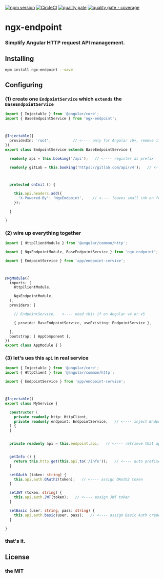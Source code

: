 [![npm version](https://badgen.net/npm/v/ngx-endpoint)](https://www.npmjs.com/package/ngx-endpoint)
[![CircleCI](https://circleci.com/gh/imcotton/ngx-endpoint.svg?style=shield)](https://circleci.com/gh/imcotton/ngx-endpoint)
[![quality gate](https://sonarcloud.io/api/project_badges/measure?project=imcotton_ngx-endpoint&metric=alert_status)](https://sonarcloud.io/dashboard?id=imcotton_ngx-endpoint)
[![quality gate - coverage](https://sonarcloud.io/api/project_badges/measure?project=imcotton_ngx-endpoint&metric=coverage)](https://sonarcloud.io/component_measures?id=imcotton_ngx-endpoint&metric=coverage)

# ngx-endpoint

### Simplify **Angular** HTTP request API management.





## Installing

```bash
npm install ngx-endpoint --save
```





## Configuring

### **(1)** create one `EndpointService` which `extends` the `BaseEndpointService`

```typescript
import { Injectable } from '@angular/core';
import { BaseEndpointService } from 'ngx-endpoint';



@Injectable({
  providedIn: 'root',          // <---- only for Angular v6+, remove it on v4 or v5
})
export class EndpointService extends BaseEndpointService {

  readonly api = this.booking('/api');   // <---- register as prefix

  readonly gitLab = this.booking('https://gitlab.com/api/v4');   // <---- another one



  protected onInit () {

    this.api.headers.add({
      'X-Powered-By': 'NgxEndpoint',    // <---- leaves small ink on future calling
    });

  }

}
```



### **(2)** wire up everything together

```typescript
import { HttpClientModule } from '@angular/common/http';

import { NgxEndpointModule, BaseEndpointService } from 'ngx-endpoint';

import { EndpointService } from 'app/endpoint-service';



@NgModule({
  imports: [
    HttpClientModule,

    NgxEndpointModule,
  ],
  providers: [

    // EndpointService,   <---- need this if on Angular v4 or v5

    { provide: BaseEndpointService, useExisting: EndpointService },

  ],
  bootstrap: [ AppComponent ],
})
export class AppModule { }
```



### **(3)** let's ues this `api` in real service

```typescript
import { Injectable } from '@angular/core';
import { HttpClient } from '@angular/common/http';

import { EndpointService } from 'app/endpoint-service';



@Injectable()
export class MyService {

  constructor (
    private readonly http: HttpClient,
    private readonly endpoint: EndpointService,   // <---- inject EndpointService
  ) {
  }


  private readonly api = this.endpoint.api;   // <---- retrieve that api instance


  getInfo () {
    return this.http.get(this.api.to('/info'));   // <---- auto prefixed
  }

  setOAuth (token: string) {
    this.api.auth.OAuth2(token);   // <---- assign OAuth2 token
  }

  setJWT (token: string) {
    this.api.auth.JWT(token);   // <---- assign JWT token
  }

  setBasic (user: string, pass: string) {
    this.api.auth.basic(user, pass);   // <---- assign Basic Auth credentials
  }

}
```



### that's it.





## License

### the MIT

